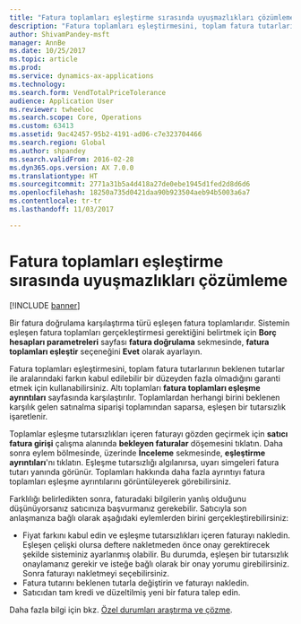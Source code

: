 ```yaml
---
title: "Fatura toplamları eşleştirme sırasında uyuşmazlıkları çözümleme"
description: "Fatura toplamları eşleştirmesini, toplam fatura tutarlarının beklenen tutarlar ile aralarındaki farkın kabul edilebilir bir düzeyden fazla olmadığını garanti etmek için kullanabilirsiniz."
author: ShivamPandey-msft
manager: AnnBe
ms.date: 10/25/2017
ms.topic: article
ms.prod: 
ms.service: dynamics-ax-applications
ms.technology: 
ms.search.form: VendTotalPriceTolerance
audience: Application User
ms.reviewer: twheeloc
ms.search.scope: Core, Operations
ms.custom: 63413
ms.assetid: 9ac42457-95b2-4191-ad06-c7e323704466
ms.search.region: Global
ms.author: shpandey
ms.search.validFrom: 2016-02-28
ms.dyn365.ops.version: AX 7.0.0
ms.translationtype: HT
ms.sourcegitcommit: 2771a31b5a4d418a27de0ebe1945d1fed2d8d6d6
ms.openlocfilehash: 18250a735d0421daa90b923504aeb94b5003a6a7
ms.contentlocale: tr-tr
ms.lasthandoff: 11/03/2017

---
```


# <a name="resolve-discrepancies-during-invoice-totals-matching"></a>Fatura toplamları eşleştirme sırasında uyuşmazlıkları çözümleme

[!INCLUDE [banner](../includes/banner.md)]

Bir fatura doğrulama karşılaştırma türü eşleşen fatura toplamlarıdır. Sistemin eşleşen fatura toplamları gerçekleştirmesi gerektiğini belirtmek için **Borç hesapları parametreleri** sayfası **fatura doğrulama** sekmesinde, **fatura toplamları eşleştir** seçeneğini **Evet** olarak ayarlayın. 

Fatura toplamları eşleştirmesini, toplam fatura tutarlarının beklenen tutarlar ile aralarındaki farkın kabul edilebilir bir düzeyden fazla olmadığını garanti etmek için kullanabilirsiniz. Altı toplamları **fatura toplamları eşleşme ayrıntıları** sayfasında karşılaştırılır. Toplamlardan herhangi birini beklenen karşılık gelen satınalma siparişi toplamından saparsa, eşleşen bir tutarsızlık işaretlenir. 

Toplamlar eşleşme tutarsızlıkları içeren faturayı gözden geçirmek için **satıcı fatura girişi** çalışma alanında **bekleyen faturalar** döşemesini tıklatın. Daha sonra eylem bölmesinde, üzerinde **İnceleme** sekmesinde, **eşleştirme ayrıntıları**'nı tıklatın. Eşleşme tutarsızlığı algılanırsa, uyarı simgeleri fatura tutarı yanında görünür. Toplamları hakkında daha fazla ayrıntıyı fatura toplamları eşleşme ayrıntılarını görüntüleyerek görebilirsiniz. 

Farklılığı belirledikten sonra, faturadaki bilgilerin yanlış olduğunu düşünüyorsanız satıcınıza başvurmanız gerekebilir. Satıcıyla son anlaşmanıza bağlı olarak aşağıdaki eylemlerden birini gerçekleştirebilirsiniz:

-   Fiyat farkını kabul edin ve eşleşme tutarsızlıkları içeren faturayı nakledin. Eşleşen çelişki olursa deftere nakletmeden önce onay gerektirecek şekilde sisteminiz ayarlanmış olabilir. Bu durumda, eşleşen bir tutarsızlık onaylamanız gerekir ve isteğe bağlı olarak bir onay yorumu girebilirsiniz. Sonra faturayı nakletmeyi seçebilirsiniz.
-   Fatura tutarını beklenen tutarla değiştirin ve faturayı nakledin.
-   Satıcıdan tam kredi ve düzeltilmiş yeni bir fatura talep edin.

Daha fazla bilgi için bkz. [Özel durumları araştırma ve çözme](tasks/research-resolve-exceptions.md).




